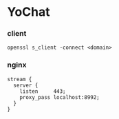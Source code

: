 # YoChat

### client
```
openssl s_client -connect <domain>
```

### nginx
```
stream {
  server {
    listen     443;
    proxy_pass localhost:8992;
  }
}
```

